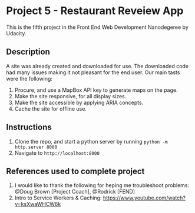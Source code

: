 # Project 5 - Restaurant Reveiew App

This is the fifth project in the Front End Web Development Nanodegeree by Udacity.

## Description

A site was already created and downloaded for use.  The downloaded code had many issues making it not pleasant for the end user.  Our main tasts were the following:

  1. Procure, and use a MapBox API key to generate maps on the page.
  2. Make the site responsive, for all display sizes.  
  3. Make the site accessible by applying ARIA concepts.
  4. Cache the site for offline use.
  
## Instructions

1. Clone the repo, and start a python server by running `python -m http.server 8000`
2. Navigate to `http://localhost:8000`

## References used to complete project

1. I would like to thank the following for heping me troubleshoot problems:  @Doug Brown [Project Coach], @Rodrick [FEND]
2. Intro to Service Workers & Caching:  https://www.youtube.com/watch?v=ksXwaWHCW6k
